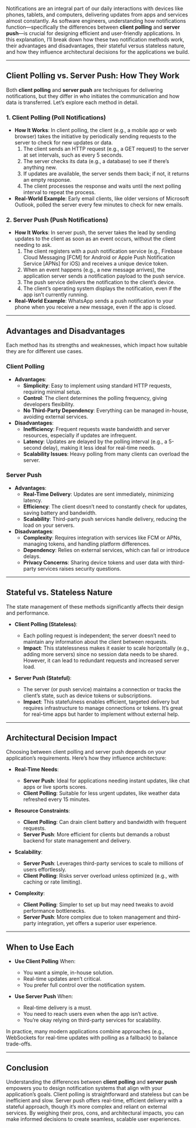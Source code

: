 Notifications are an integral part of our daily interactions with devices like phones, tablets, and computers, delivering updates from apps and services almost constantly. As software engineers, understanding how notifications function—specifically the differences between **client polling** and **server push**—is crucial for designing efficient and user-friendly applications. In this explanation, I’ll break down how these two notification methods work, their advantages and disadvantages, their stateful versus stateless nature, and how they influence architectural decisions for the applications we build.

---

## Client Polling vs. Server Push: How They Work

Both **client polling** and **server push** are techniques for delivering notifications, but they differ in who initiates the communication and how data is transferred. Let’s explore each method in detail.

### 1. Client Polling (Poll Notifications)
- **How It Works**: In client polling, the client (e.g., a mobile app or web browser) takes the initiative by periodically sending requests to the server to check for new updates or data.
  1. The client sends an HTTP request (e.g., a GET request) to the server at set intervals, such as every 5 seconds.
  2. The server checks its data (e.g., a database) to see if there’s anything new.
  3. If updates are available, the server sends them back; if not, it returns an empty response.
  4. The client processes the response and waits until the next polling interval to repeat the process.
- **Real-World Example**: Early email clients, like older versions of Microsoft Outlook, polled the server every few minutes to check for new emails.

### 2. Server Push (Push Notifications)
- **How It Works**: In server push, the server takes the lead by sending updates to the client as soon as an event occurs, without the client needing to ask.
  1. The client registers with a push notification service (e.g., Firebase Cloud Messaging [FCM] for Android or Apple Push Notification Service [APNs] for iOS) and receives a unique device token.
  2. When an event happens (e.g., a new message arrives), the application server sends a notification payload to the push service.
  3. The push service delivers the notification to the client’s device.
  4. The client’s operating system displays the notification, even if the app isn’t currently running.
- **Real-World Example**: WhatsApp sends a push notification to your phone when you receive a new message, even if the app is closed.

---

## Advantages and Disadvantages

Each method has its strengths and weaknesses, which impact how suitable they are for different use cases.

### Client Polling
- **Advantages**:
  - **Simplicity**: Easy to implement using standard HTTP requests, requiring minimal setup.
  - **Control**: The client determines the polling frequency, giving developers flexibility.
  - **No Third-Party Dependency**: Everything can be managed in-house, avoiding external services.
- **Disadvantages**:
  - **Inefficiency**: Frequent requests waste bandwidth and server resources, especially if updates are infrequent.
  - **Latency**: Updates are delayed by the polling interval (e.g., a 5-second delay), making it less ideal for real-time needs.
  - **Scalability Issues**: Heavy polling from many clients can overload the server.

### Server Push
- **Advantages**:
  - **Real-Time Delivery**: Updates are sent immediately, minimizing latency.
  - **Efficiency**: The client doesn’t need to constantly check for updates, saving battery and bandwidth.
  - **Scalability**: Third-party push services handle delivery, reducing the load on your servers.
- **Disadvantages**:
  - **Complexity**: Requires integration with services like FCM or APNs, managing tokens, and handling platform differences.
  - **Dependency**: Relies on external services, which can fail or introduce delays.
  - **Privacy Concerns**: Sharing device tokens and user data with third-party services raises security questions.

---

## Stateful vs. Stateless Nature

The state management of these methods significantly affects their design and performance.

- **Client Polling (Stateless)**:
  - Each polling request is independent; the server doesn’t need to maintain any information about the client between requests.
  - **Impact**: This statelessness makes it easier to scale horizontally (e.g., adding more servers) since no session data needs to be shared. However, it can lead to redundant requests and increased server load.

- **Server Push (Stateful)**:
  - The server (or push service) maintains a connection or tracks the client’s state, such as device tokens or subscriptions.
  - **Impact**: This statefulness enables efficient, targeted delivery but requires infrastructure to manage connections or tokens. It’s great for real-time apps but harder to implement without external help.

---

## Architectural Decision Impact

Choosing between client polling and server push depends on your application’s requirements. Here’s how they influence architecture:

- **Real-Time Needs**:
  - **Server Push**: Ideal for applications needing instant updates, like chat apps or live sports scores.
  - **Client Polling**: Suitable for less urgent updates, like weather data refreshed every 15 minutes.

- **Resource Constraints**:
  - **Client Polling**: Can drain client battery and bandwidth with frequent requests.
  - **Server Push**: More efficient for clients but demands a robust backend for state management and delivery.

- **Scalability**:
  - **Server Push**: Leverages third-party services to scale to millions of users effortlessly.
  - **Client Polling**: Risks server overload unless optimized (e.g., with caching or rate limiting).

- **Complexity**:
  - **Client Polling**: Simpler to set up but may need tweaks to avoid performance bottlenecks.
  - **Server Push**: More complex due to token management and third-party integration, yet offers a superior user experience.

---

## When to Use Each

- **Use Client Polling** When:
  - You want a simple, in-house solution.
  - Real-time updates aren’t critical.
  - You prefer full control over the notification system.

- **Use Server Push** When:
  - Real-time delivery is a must.
  - You need to reach users even when the app isn’t active.
  - You’re okay relying on third-party services for scalability.

In practice, many modern applications combine approaches (e.g., WebSockets for real-time updates with polling as a fallback) to balance trade-offs.

---

## Conclusion

Understanding the differences between **client polling** and **server push** empowers you to design notification systems that align with your application’s goals. Client polling is straightforward and stateless but can be inefficient and slow. Server push offers real-time, efficient delivery with a stateful approach, though it’s more complex and reliant on external services. By weighing their pros, cons, and architectural impacts, you can make informed decisions to create seamless, scalable user experiences.